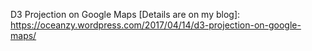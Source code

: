 D3 Projection on Google Maps
[Details are on my blog]: https://oceanzy.wordpress.com/2017/04/14/d3-projection-on-google-maps/